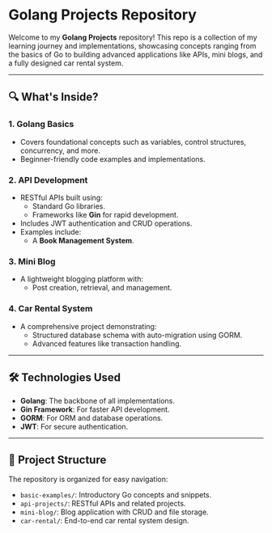 # Golang Projects Repository

Welcome to my **Golang Projects** repository! This repo is a collection of my learning journey and implementations, showcasing concepts ranging from the basics of Go to building advanced applications like APIs, mini blogs, and a fully designed car rental system.

---

## 🔍 What's Inside?

### 1. **Golang Basics**
- Covers foundational concepts such as variables, control structures, concurrency, and more.
- Beginner-friendly code examples and implementations.

### 2. **API Development**
- RESTful APIs built using:
  - Standard Go libraries.
  - Frameworks like **Gin** for rapid development.
- Includes JWT authentication and CRUD operations.
- Examples include:
  - A **Book Management System**.

### 3. **Mini Blog**
- A lightweight blogging platform with:
  - Post creation, retrieval, and management.

### 4. **Car Rental System**
- A comprehensive project demonstrating:
  - Structured database schema with auto-migration using GORM.
  - Advanced features like transaction handling.

---

## 🛠️ Technologies Used
- **Golang**: The backbone of all implementations.
- **Gin Framework**: For faster API development.
- **GORM**: For ORM and database operations.
- **JWT**: For secure authentication.

---

## 📂 Project Structure
The repository is organized for easy navigation:
- `basic-examples/`: Introductory Go concepts and snippets.
- `api-projects/`: RESTful APIs and related projects.
- `mini-blog/`: Blog application with CRUD and file storage.
- `car-rental/`: End-to-end car rental system design.
